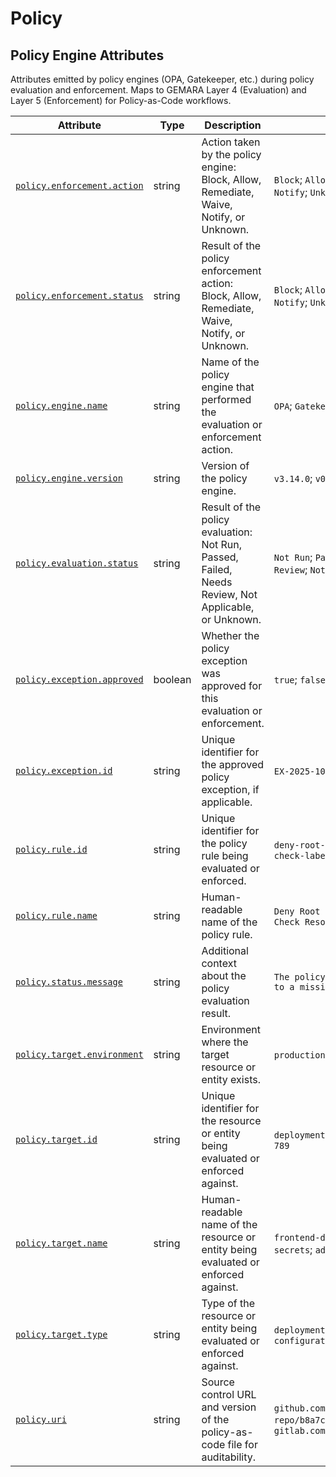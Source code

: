 <!-- NOTE: THIS FILE IS AUTOGENERATED. DO NOT EDIT BY HAND. -->
<!-- see templates/registry/markdown/attribute_namespace.md.j2 -->

# Policy

## Policy Engine Attributes

Attributes emitted by policy engines (OPA, Gatekeeper, etc.) during policy evaluation and enforcement. Maps to GEMARA Layer 4 (Evaluation) and Layer 5 (Enforcement) for Policy-as-Code workflows.

| Attribute | Type | Description | Examples | Stability |
|---|---|---|---|---|
| <a id="policy-enforcement-action" href="#policy-enforcement-action">`policy.enforcement.action`</a> | string | Action taken by the policy engine: Block, Allow, Remediate, Waive, Notify, or Unknown. | `Block`; `Allow`; `Remediate`; `Waive`; `Notify`; `Unknown` | ![Development](https://img.shields.io/badge/-development-blue) |
| <a id="policy-enforcement-status" href="#policy-enforcement-status">`policy.enforcement.status`</a> | string | Result of the policy enforcement action: Block, Allow, Remediate, Waive, Notify, or Unknown. | `Block`; `Allow`; `Remediate`; `Waive`; `Notify`; `Unknown` | ![Development](https://img.shields.io/badge/-development-blue) |
| <a id="policy-engine-name" href="#policy-engine-name">`policy.engine.name`</a> | string | Name of the policy engine that performed the evaluation or enforcement action. | `OPA`; `Gatekeeper`; `Conftest`; `Sentinel` | ![Development](https://img.shields.io/badge/-development-blue) |
| <a id="policy-engine-version" href="#policy-engine-version">`policy.engine.version`</a> | string | Version of the policy engine. | `v3.14.0`; `v0.45.0`; `v1.2.3`; `v2.0.1` | ![Development](https://img.shields.io/badge/-development-blue) |
| <a id="policy-evaluation-status" href="#policy-evaluation-status">`policy.evaluation.status`</a> | string | Result of the policy evaluation: Not Run, Passed, Failed, Needs Review, Not Applicable, or Unknown. | `Not Run`; `Passed`; `Failed`; `Needs Review`; `Not Applicable`; `Unknown` | ![Development](https://img.shields.io/badge/-development-blue) |
| <a id="policy-exception-approved" href="#policy-exception-approved">`policy.exception.approved`</a> | boolean | Whether the policy exception was approved for this evaluation or enforcement. | `true`; `false` | ![Development](https://img.shields.io/badge/-development-blue) |
| <a id="policy-exception-id" href="#policy-exception-id">`policy.exception.id`</a> | string | Unique identifier for the approved policy exception, if applicable. | `EX-2025-10-001`; `WAIVE-AC-1-001` | ![Development](https://img.shields.io/badge/-development-blue) |
| <a id="policy-rule-id" href="#policy-rule-id">`policy.rule.id`</a> | string | Unique identifier for the policy rule being evaluated or enforced. | `deny-root-user`; `require-encryption`; `check-labels` | ![Development](https://img.shields.io/badge/-development-blue) |
| <a id="policy-rule-name" href="#policy-rule-name">`policy.rule.name`</a> | string | Human-readable name of the policy rule. | `Deny Root User`; `Require Encryption`; `Check Resource Labels` | ![Development](https://img.shields.io/badge/-development-blue) |
| <a id="policy-status-message" href="#policy-status-message">`policy.status.message`</a> | string | Additional context about the policy evaluation result. | `The policy evaluation failed due to a missing attribute.` | ![Development](https://img.shields.io/badge/-development-blue) |
| <a id="policy-target-environment" href="#policy-target-environment">`policy.target.environment`</a> | string | Environment where the target resource or entity exists. | `production`; `staging`; `development` | ![Development](https://img.shields.io/badge/-development-blue) |
| <a id="policy-target-id" href="#policy-target-id">`policy.target.id`</a> | string | Unique identifier for the resource or entity being evaluated or enforced against. | `deployment-123`; `resource-456`; `user-789` | ![Development](https://img.shields.io/badge/-development-blue) |
| <a id="policy-target-name" href="#policy-target-name">`policy.target.name`</a> | string | Human-readable name of the resource or entity being evaluated or enforced against. | `frontend-deployment`; `s3-bucket-secrets`; `admin-user` | ![Development](https://img.shields.io/badge/-development-blue) |
| <a id="policy-target-type" href="#policy-target-type">`policy.target.type`</a> | string | Type of the resource or entity being evaluated or enforced against. | `deployment`; `resource`; `user`; `configuration` | ![Development](https://img.shields.io/badge/-development-blue) |
| <a id="policy-uri" href="#policy-uri">`policy.uri`</a> | string | Source control URL and version of the policy-as-code file for auditability. | `github.com/org/policy-repo/b8a7c2e`; `gitlab.com/company/policies@v1.2.3` | ![Development](https://img.shields.io/badge/-development-blue) |
